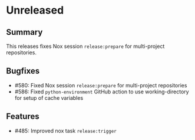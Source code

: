 # Unreleased

## Summary

This releases fixes Nox session `release:prepare` for multi-project repositories.

## Bugfixes

* #580: Fixed Nox session `release:prepare` for multi-project repositories
* #586: Fixed `python-environment` GitHub action to use working-directory for setup of cache variables

## Features

* #485: Improved nox task `release:trigger`
